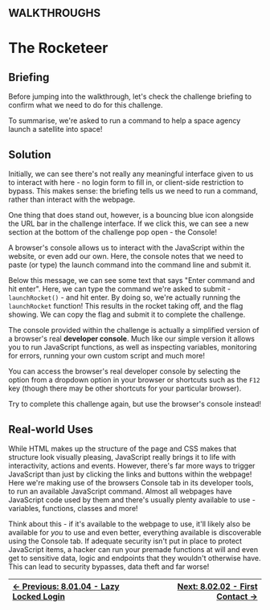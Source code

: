 ## WALKTHROUGHS

# The Rocketeer

## Briefing

Before jumping into the walkthrough, let's check the challenge briefing to confirm what we need to do for this challenge.

To summarise, we're asked to run a command to help a space agency launch a satellite into space!

## Solution

Initially, we can see there's not really any meaningful interface
given to us to interact with here - no login form to fill in, or
client-side restriction to bypass. This makes sense: the briefing tells
us we need to run a command, rather than interact with the webpage.

One thing that does stand out, however, is a bouncing blue icon
alongside the URL bar in the challenge interface. If we click this, we
can see a new section at the bottom of the challenge pop open - the
Console!

A browser's console allows us to interact with the JavaScript within
the website, or even add our own. Here, the console notes that we need
to paste (or type) the launch command into the command line and submit
it.

Below this message, we can see some text that says "Enter command and
 hit enter". Here, we can type the command we're asked to submit - `launchRocket()` - and hit enter. By doing so, we're actually running the `launchRocket`
 function! This results in the rocket taking off, and the flag showing.
We can copy the flag and submit it to complete the challenge.

The console provided within the challenge is actually a simplified version of a browser's real **developer console**.
 Much like our simple version it allows you to run JavaScript functions,
 as well as inspecting variables, monitoring for errors, running your
own custom script and much more!

You can access the browser's real developer console by selecting the
option from a dropdown option in your browser or shortcuts such as the `F12` key (though there may be other shortcuts for your particular browser).

Try to complete this challenge again, but use the browser's console instead!

## Real-world Uses

While HTML makes up the structure of the page and CSS makes that
structure look visually pleasing, JavaScript really brings it to life
with interactivity, actions and events. However, there's far more ways
to trigger JavaScript than just by clicking the links and buttons within
 the webpage! Here we're making use of the browsers Console tab in its
developer tools, to run an available JavaScript command. Almost all
webpages have JavaScript code used by them and there's usually plenty
available to use - variables, functions, classes and more!

Think about this - if it's available to the webpage to use, it'll likely also be available for *you*
 to use and even better, everything available is discoverable using the
Console tab. If adequate security isn't put in place to protect
JavaScript items, a hacker can run your premade functions at will and
even get to sensitive data, logic and endpoints that they wouldn't
otherwise have. This can lead to security bypasses, data theft and far
worse!

<div align="center">

[← Previous: 8.01.04 - Lazy Locked Login](LazyLockedLogin8.1.4.md) | [Next: 8.02.02 - First Contact →](FirstContact8.2.2.md)
:-|-:
